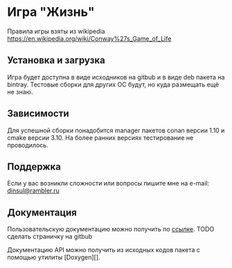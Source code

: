 # Игра "Жизнь"

Правила игры взяты из wikipedia
https://en.wikipedia.org/wiki/Conway%27s_Game_of_Life

## Установка и загрузка

Игра будет доступна в виде исходников на gitbub и в виде deb пакета на bintray.
Тестовые сборки для других ОС будут, но куда размещать ещё не знаю.

## Зависимости

Для успешной сборки понадобится manager пакетов conan версии 1.10 и
cmake версии 3.10. На более ранних версиях тестирование не проводилось.

## Поддержка

Если у вас возникли сложности или вопросы пишите мне на e-mail: dinsul@rambler.ru

## Документация

Пользовательскую документацию можно получить по [ссылке](). TODO сделать страничку на gitbub

Документацию API можно получить из исходных кодов пакета с помощью утилиты
[Doxygen][].
